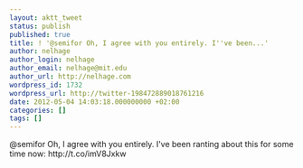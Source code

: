 ```yaml
---
layout: aktt_tweet
status: publish
published: true
title: ! '@semifor Oh, I agree with you entirely. I''ve been...'
author: nelhage
author_login: nelhage
author_email: nelhage@mit.edu
author_url: http://nelhage.com
wordpress_id: 1732
wordpress_url: http://twitter-198472889018761216
date: 2012-05-04 14:03:18.000000000 +02:00
categories: []
tags: []
---
```

@semifor Oh, I agree with you entirely. I've been ranting about this for some time now: http:&#47;&#47;t.co&#47;imV8Jxkw
